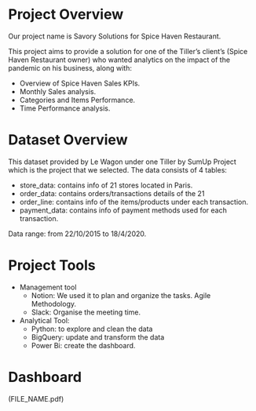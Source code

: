 # Project Overview
Our project name is Savory Solutions for Spice Haven Restaurant.

This project aims to provide a solution for one of the Tiller’s client’s (Spice Haven Restaurant owner) who wanted analytics on the impact of the pandemic on his business, along with:

* Overview of Spice Haven Sales KPIs.
* Monthly Sales analysis.
* Categories and Items Performance.
* Time Performance analysis.
# Dataset Overview 
This dataset provided by Le Wagon under one Tiller by SumUp Project which is the project that we selected.
The data consists of 4 tables:
*  store_data: contains info of 21 stores located in Paris.
*  order_data: contains orders/transactions details of the 21
*  order_line: contains info of the items/products under each transaction.
*  payment_data: contains info of payment methods used for each transaction.

Data range: from 22/10/2015 to 18/4/2020.

# Project Tools
*  Management tool
   *  Notion: We used it to plan and organize the tasks.
      Agile Methodology.
   * Slack: Organise the meeting time.
*  Analytical Tool:      
   *  Python: to explore and clean the data
   *  BigQuery: update and transform the data
   *  Power Bi: create the dashboard.
# Dashboard
(FILE_NAME.pdf) 
